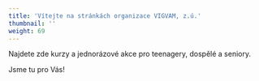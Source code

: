 ```yaml
---
title: 'Vítejte na stránkách organizace VIGVAM, z.ú.'
thumbnail: ''
weight: 69
---
```

Najdete zde kurzy a jednorázové akce pro teenagery, dospělé a seniory.

Jsme tu pro Vás!

